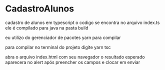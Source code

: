 # CadastroAlunos
cadastro de alunos em typescript
o codigo se encontra no arquivo index.ts
ele é compilado para java na pasta build

eu utilizo do gerenciador de pacotes yarn para compilar

para compilar no terminal do projeto digite 
yarn tsc

abra o arquivo index.html com seu navegador
o resultado esperado aparecera no alert após preencher os campos e clocar em enviar

